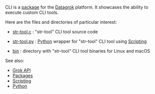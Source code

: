 CLI is a [package](https://datagrok.ai/help/develop/develop#packages) for the [Datagrok](https://datagrok.ai) platform.
It showcases the ability to execute custom CLI tools. 

Here are the files and directories of particular interest:

* [str-tool.c](https://github.com/datagrok-ai/public/blob/master/packages/CLI/src/str-tool.c)
  : "str-tool" CLI tool source code

* [str-tool.py](https://github.com/datagrok-ai/public/blob/master/packages/CLI/scripts/str-tool.py)
  : [Python](https://www.python.org/) wrapper for "str-tool" CLI tool using [Scripting](https://datagrok.ai/help/compute/scripting)
  
* [bin](https://github.com/datagrok-ai/public/blob/master/packages/CLI/bin)
  : directory with "str-tool" CLI tool binaries for Linux and macOS


See also: 
  * [Grok API](https://datagrok.ai/help/develop/grok-api)
  * [Packages](https://datagrok.ai/help/develop/develop#packages)
  * [Scripting](https://datagrok.ai/help/compute/scripting)
  * [Python](https://www.python.org/)
